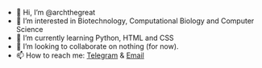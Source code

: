 - 👋 Hi, I’m @archthegreat
- 👀 I’m interested in Biotechnology, Computational Biology and Computer Science
- 🌱 I’m currently learning Python, HTML and CSS
- 💞️ I’m looking to collaborate on nothing (for now).
- 📫 How to reach me: [Telegram](https://archthegreat.t.me/) & [Email](mailto:wlcv06nc4@relay.firefox.com)

<!---
archthegreat/archthegreat is a ✨ special ✨ repository because its `README.md` (this file) appears on your GitHub profile.
You can click the Preview link to take a look at your changes.
--->
